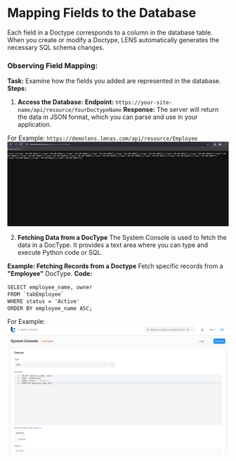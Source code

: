#  Mapping Fields to the Database 
  
Each field in a Doctype corresponds to a column in the database table. When you create or modify a Doctype, LENS automatically generates the necessary SQL schema changes.  

### Observing Field Mapping:  

**Task:** Examine how the fields you added are represented in the database.
**Steps:**
1.  **Access the Database:**
**Endpoint:** `https://your-site-name/api/resource/YourDoctypeName`
**Response:** The server will return the data in JSON format, which you can parse and use in your application.

For Example:  `https://demolens.lmnas.com/api/resource/Employee`
![Data in JSON format](https://github.com/lmnaslimited/wedha/blob/framework/lms/media/API_JSON.png?raw=true)

2. **Fetching Data from a DocType**
The System Console is used to fetch the data in a DocType. It provides a text area where you can type and execute Python code or SQL.

**Example: Fetching Records from a Doctype**
Fetch specific records from a **"Employee"** DocType.
**Code:**
```
SELECT employee_name, owner
FROM `tabEmployee`
WHERE status = 'Active'
ORDER BY employee_name ASC;
```
For Example: 
![Data in JSON format](https://github.com/lmnaslimited/wedha/blob/framework/lms/media/System_Console.png?raw=true)

<!--stackedit_data:
eyJoaXN0b3J5IjpbLTkyMTM2OTk2NSwxNDU2NjcyNTMsLTIwNz
Y3NDk0ODMsMTIxODE0NTA0NCwtNjkyMTA1NzQ2LC0xNzA1NjI3
NzEyLDE4MjE1NzAxODEsLTE4NjQ0MTU4NjUsLTE4OTQ2NDQ4ND
IsLTE4MTg2OTU0NCwtNTEyOTMzNDYyXX0=
-->